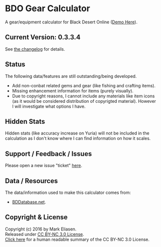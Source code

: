 BDO Gear Calculator
========

A gear/equipment calculator for Black Desert Online ([Demo Here](http://shadowtrance.noip.me/bdo/wip)).


## Current Version: 0.3.3.4

See [the changelog](https://github.com/Shadowtrance/BDO-Gear-Calculator/blob/update/CHANGELOG.md) for details.


## Status

The following data/features are still outstanding/being developed.

  - Add non-conbat related gems and gear (like fishing and crafting items).
  - Missing enhancement information for items (purely visually).
  - Due to copyright reasons, I cannot include any materials like item icons (as it would be considered distribution of copyrigted material). However I will investigate what options I have.


## Hidden Stats

Hidden stats (like accuracy increase on Yuria) will not be included in the calculation as I don't know where I can find information on how it scales.


## Support / Feedback / Issues

Please open a new issue "ticket" [here](https://github.com/Shadowtrance/BDO-Gear-Calculator/issues).


## Data / Resources

The data/information used to make this calculator comes from:

 * [BDDatabase.net](http://bddatabase.net).


## Copyright & License

Copyright (c) 2016 by Mark Eliasen.   
Released under [CC BY-NC 3.0 License](https://creativecommons.org/licenses/by-nc/3.0/legalcode).   
[Click here](https://creativecommons.org/licenses/by-nc/3.0/) for a human readable summary of the CC BY-NC 3.0 License.